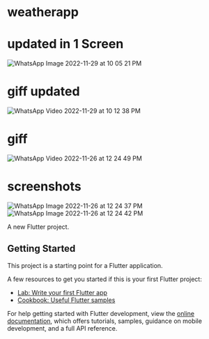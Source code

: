 # weatherapp
# updated in 1 Screen
![WhatsApp Image 2022-11-29 at 10 05 21 PM](https://user-images.githubusercontent.com/64838868/204595962-13b82e0e-1f9b-439f-8426-461f798b4230.jpeg)
# giff updated
![WhatsApp Video 2022-11-29 at 10 12 38 PM](https://user-images.githubusercontent.com/64838868/204598785-d2b48349-758b-404e-be87-cea3df4ee755.gif)

# giff
![WhatsApp Video 2022-11-26 at 12 24 49 PM](https://user-images.githubusercontent.com/64838868/204077583-77c1a5fe-813d-4be5-a3f1-871f6625fe6f.gif)


# screenshots

![WhatsApp Image 2022-11-26 at 12 24 37 PM](https://user-images.githubusercontent.com/64838868/204077469-3e9059fe-4946-4caf-ad82-b8f4d6b8a84f.jpeg)
![WhatsApp Image 2022-11-26 at 12 24 42 PM](https://user-images.githubusercontent.com/64838868/204077471-5d1e433c-fc6c-47b3-995a-1e2aa87d325c.jpeg)


A new Flutter project.

## Getting Started

This project is a starting point for a Flutter application.

A few resources to get you started if this is your first Flutter project:

- [Lab: Write your first Flutter app](https://docs.flutter.dev/get-started/codelab)
- [Cookbook: Useful Flutter samples](https://docs.flutter.dev/cookbook)

For help getting started with Flutter development, view the
[online documentation](https://docs.flutter.dev/), which offers tutorials,
samples, guidance on mobile development, and a full API reference.
